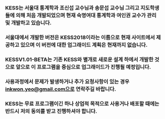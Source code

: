 ### KESS는 서울대 통계학과 조신섭 교수님과 송문섭 교수님 그리고 지도학생들에 의해 처음 개발되었으며 현재 숙명여대 통계학과 여인권 교수가 관리 및 개발하고 있습니다. 
### 서울대에서 개발한 버전은 KESS2018이라는 이름으로 현재 사이트에서 제공하고 있으며 이 버전에 대한 업그래이드 계획은 현재까지 없습니다.
### KESSV1.01-BETA는 기존 KESS와 별개로 새로운 설계 하에서 개발한 것으로 앞으로 이 프로그램을 중심으로 업그래이드가 진행될 예정입니다. 
### 사용과정에서 문제가 발생하거나 추가 요청사항이 있는 경우 inkwon.yeo@gmail.com으로 연락주길 바랍니다.
### KESS는 무료 프로그램이긴 하나 상업적 목적으로 사용거나 배포할 때에는 반드시 저의 동의를 받고 진행하셔야 합니다.
